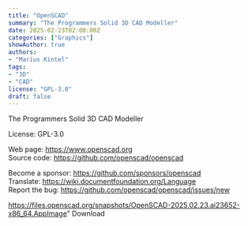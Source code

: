 ```yaml
---
title: "OpenSCAD"
summary: "The Programmers Solid 3D CAD Modeller"
date: 2025-02-23T02:08:00Z
categories: ["Graphics"]
showAuthor: true
authors:
- "Marius Kintel"
tags: 
- "3D"
- "CAD"
license: "GPL-3.0"
draft: false
---
```


The Programmers Solid 3D CAD Modeller

License: GPL-3.0

Web page: <https://www.openscad.org>  
Source code: <https://github.com/openscad/openscad>

Become a sponsor: <https://github.com/sponsors/openscad>  
Translate: <https://wiki.documentfoundation.org/Language>  
Report the bug: <https://github.com/openscad/openscad/issues/new>  

https://files.openscad.org/snapshots/OpenSCAD-2025.02.23.ai23652-x86_64.AppImage" 
Download
